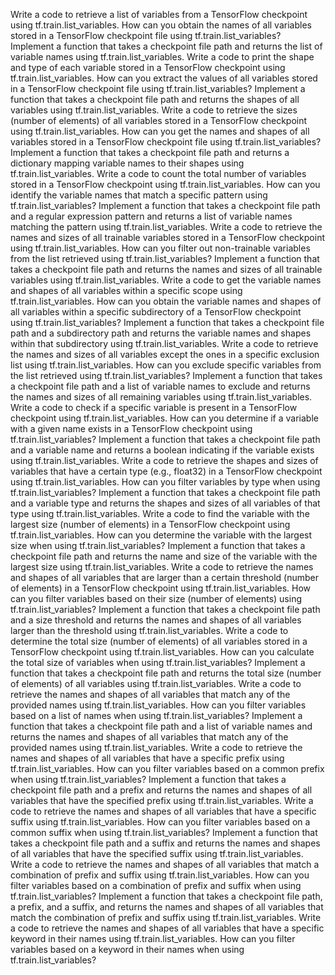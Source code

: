 Write a code to retrieve a list of variables from a TensorFlow checkpoint using tf.train.list_variables.
How can you obtain the names of all variables stored in a TensorFlow checkpoint file using tf.train.list_variables?
Implement a function that takes a checkpoint file path and returns the list of variable names using tf.train.list_variables.
Write a code to print the shape and type of each variable stored in a TensorFlow checkpoint using tf.train.list_variables.
How can you extract the values of all variables stored in a TensorFlow checkpoint file using tf.train.list_variables?
Implement a function that takes a checkpoint file path and returns the shapes of all variables using tf.train.list_variables.
Write a code to retrieve the sizes (number of elements) of all variables stored in a TensorFlow checkpoint using tf.train.list_variables.
How can you get the names and shapes of all variables stored in a TensorFlow checkpoint file using tf.train.list_variables?
Implement a function that takes a checkpoint file path and returns a dictionary mapping variable names to their shapes using tf.train.list_variables.
Write a code to count the total number of variables stored in a TensorFlow checkpoint using tf.train.list_variables.
How can you identify the variable names that match a specific pattern using tf.train.list_variables?
Implement a function that takes a checkpoint file path and a regular expression pattern and returns a list of variable names matching the pattern using tf.train.list_variables.
Write a code to retrieve the names and sizes of all trainable variables stored in a TensorFlow checkpoint using tf.train.list_variables.
How can you filter out non-trainable variables from the list retrieved using tf.train.list_variables?
Implement a function that takes a checkpoint file path and returns the names and sizes of all trainable variables using tf.train.list_variables.
Write a code to get the variable names and shapes of all variables within a specific scope using tf.train.list_variables.
How can you obtain the variable names and shapes of all variables within a specific subdirectory of a TensorFlow checkpoint using tf.train.list_variables?
Implement a function that takes a checkpoint file path and a subdirectory path and returns the variable names and shapes within that subdirectory using tf.train.list_variables.
Write a code to retrieve the names and sizes of all variables except the ones in a specific exclusion list using tf.train.list_variables.
How can you exclude specific variables from the list retrieved using tf.train.list_variables?
Implement a function that takes a checkpoint file path and a list of variable names to exclude and returns the names and sizes of all remaining variables using tf.train.list_variables.
Write a code to check if a specific variable is present in a TensorFlow checkpoint using tf.train.list_variables.
How can you determine if a variable with a given name exists in a TensorFlow checkpoint using tf.train.list_variables?
Implement a function that takes a checkpoint file path and a variable name and returns a boolean indicating if the variable exists using tf.train.list_variables.
Write a code to retrieve the shapes and sizes of variables that have a certain type (e.g., float32) in a TensorFlow checkpoint using tf.train.list_variables.
How can you filter variables by type when using tf.train.list_variables?
Implement a function that takes a checkpoint file path and a variable type and returns the shapes and sizes of all variables of that type using tf.train.list_variables.
Write a code to find the variable with the largest size (number of elements) in a TensorFlow checkpoint using tf.train.list_variables.
How can you determine the variable with the largest size when using tf.train.list_variables?
Implement a function that takes a checkpoint file path and returns the name and size of the variable with the largest size using tf.train.list_variables.
Write a code to retrieve the names and shapes of all variables that are larger than a certain threshold (number of elements) in a TensorFlow checkpoint using tf.train.list_variables.
How can you filter variables based on their size (number of elements) using tf.train.list_variables?
Implement a function that takes a checkpoint file path and a size threshold and returns the names and shapes of all variables larger than the threshold using tf.train.list_variables.
Write a code to determine the total size (number of elements) of all variables stored in a TensorFlow checkpoint using tf.train.list_variables.
How can you calculate the total size of variables when using tf.train.list_variables?
Implement a function that takes a checkpoint file path and returns the total size (number of elements) of all variables using tf.train.list_variables.
Write a code to retrieve the names and shapes of all variables that match any of the provided names using tf.train.list_variables.
How can you filter variables based on a list of names when using tf.train.list_variables?
Implement a function that takes a checkpoint file path and a list of variable names and returns the names and shapes of all variables that match any of the provided names using tf.train.list_variables.
Write a code to retrieve the names and shapes of all variables that have a specific prefix using tf.train.list_variables.
How can you filter variables based on a common prefix when using tf.train.list_variables?
Implement a function that takes a checkpoint file path and a prefix and returns the names and shapes of all variables that have the specified prefix using tf.train.list_variables.
Write a code to retrieve the names and shapes of all variables that have a specific suffix using tf.train.list_variables.
How can you filter variables based on a common suffix when using tf.train.list_variables?
Implement a function that takes a checkpoint file path and a suffix and returns the names and shapes of all variables that have the specified suffix using tf.train.list_variables.
Write a code to retrieve the names and shapes of all variables that match a combination of prefix and suffix using tf.train.list_variables.
How can you filter variables based on a combination of prefix and suffix when using tf.train.list_variables?
Implement a function that takes a checkpoint file path, a prefix, and a suffix, and returns the names and shapes of all variables that match the combination of prefix and suffix using tf.train.list_variables.
Write a code to retrieve the names and shapes of all variables that have a specific keyword in their names using tf.train.list_variables.
How can you filter variables based on a keyword in their names when using tf.train.list_variables?